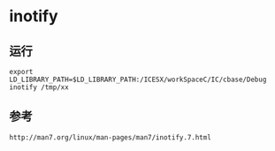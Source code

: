 inotify
========
## 运行
	export LD_LIBRARY_PATH=$LD_LIBRARY_PATH:/ICESX/workSpaceC/IC/cbase/Debug
	inotify /tmp/xx
## 参考
	http://man7.org/linux/man-pages/man7/inotify.7.html